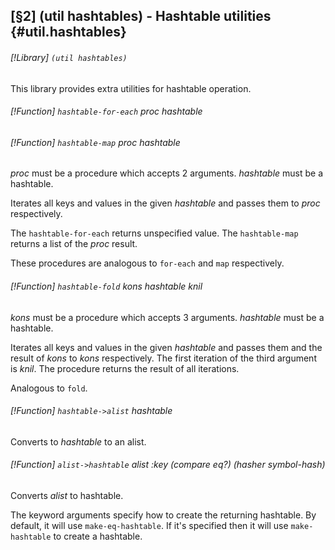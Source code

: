 [§2] (util hashtables) - Hashtable utilities {#util.hashtables}
-------------

###### [!Library] `(util hashtables)` 

This library provides extra utilities for hashtable operation.


###### [!Function] `hashtable-for-each`  _proc_ _hashtable_
###### [!Function] `hashtable-map`  _proc_ _hashtable_

_proc_ must be a procedure which accepts 2 arguments.
_hashtable_ must be a hashtable.

Iterates all keys and values in the given _hashtable_ and passes them
to _proc_ respectively.

The `hashtable-for-each` returns unspecified value. The 
`hashtable-map` returns a list of the _proc_ result.

These procedures are analogous to `for-each` and `map` respectively.


###### [!Function] `hashtable-fold`  _kons_ _hashtable_ _knil_

_kons_ must be a procedure which accepts 3 arguments.
_hashtable_ must be a hashtable.

Iterates all keys and values in the given _hashtable_ and passes them
and the result of _kons_ to _kons_ respectively. The first iteration
of the third argument is _knil_. The procedure returns the result of
all iterations.

Analogous to `fold`.


###### [!Function] `hashtable->alist`  _hashtable_

Converts to _hashtable_ to an alist.

###### [!Function] `alist->hashtable`  _alist_ _:key_ _(compare_ _eq?)_ _(hasher_ _symbol-hash)_

Converts _alist_ to hashtable.

The keyword arguments specify how to create the returning hashtable. By
default, it will use `make-eq-hashtable`. If it's specified then it
will use `make-hashtable` to create a hashtable.


